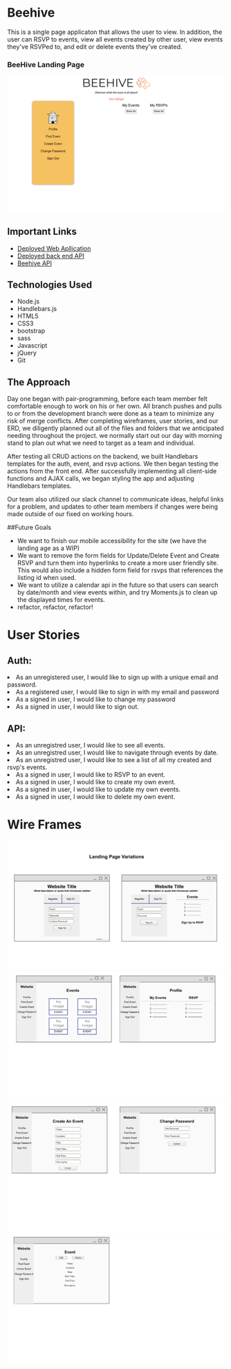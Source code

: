 # Beehive
This is a single page applicaton that allows the user to view. In addition, the user can RSVP to events, view all events created by other user, view events they've RSVPed to, and edit or delete events they've created.

### BeeHive Landing Page
![Image](ScreenShot.png)

## Important Links
  - [Deployed Web Apllication](https://ga-zero-to-hero.github.io/beehive-client/)
  - [Deployed back end API](https://vast-depths-99590.herokuapp.com/)
  - [Beehive API](https://github.com/ga-zero-to-hero/beehive-api)

## Technologies Used
  - Node.js
  - Handlebars.js
  - HTML5
  - CSS3
  - bootstrap
  - sass
  - Javascript
  - jQuery
  - Git

## The Approach
Day one began with pair-programming, before each team member felt comfortable enough to work on his or her own. All branch pushes and pulls to or from the development branch were done as a team to minimize any risk of merge conflicts. After completing wireframes, user stories, and our ERD, we diligently planned out all of the files and folders that we anticipated needing throughout the project. we normally start out our day with morning stand to plan out what we need to target as a team and individual.

After testing all CRUD actions on the backend, we built Handlebars templates for the auth, event, and rsvp actions. We then began testing the actions from the front end. After successfully implementing all client-side functions and AJAX calls, we began styling the app and adjusting Handlebars templates.

Our team also utilized our slack channel to communicate ideas, helpful links for a problem,
and updates to other team members if changes were being made outside of our fixed on working hours.

##Future Goals
 - We want to finish our mobile accessibility for the site (we have the landing age as a WIP)
 - We want to remove the form fields for Update/Delete Event and Create RSVP and turn them into hyperlinks to create a more user friendly site. This would also include a hidden form field for rsvps that references the listing id when used.
 - We want to utilize a calendar api in the future so that users can search by date/month and view events within, and try Moments.js to clean up the displayed times for events.
 - refactor, refactor, refactor!

# User Stories

## Auth:
<li>As an unregistered user, I would like to sign up with a unique email and password.</li>
<li>As a registered user, I would like to sign in with my email and password</li>
<li>As a signed in user, I would like to change my password</li>
<li>As a signed in user, I would like to sign out.</li>

## API:

<li>As an unregistred user, I would like to see all events.</li>
<li>As an unregistred user, I would like to navigate through events by date.</li>
<li>As an unregistred user, I would like to see a list of all my created and rsvp's events.</li>
<li>As a signed in user, I would like to RSVP to an event.</li>
<li>As a signed in user, I would like to create my own event.</li>
<li>As a signed in user, I would like to update my own events.</li>
<li>As a signed in user, I would like to delete my own event.</li>

# Wire Frames
![Screenshot](./public/wireframes_landing_page_1_2.png)
![Screenshot](./public/wireframes_2.png)
![Screenshot](./public/wireframe_3.png)
![Screenshot](./public/wireframe_4.png)
